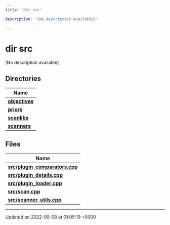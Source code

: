```yaml
---
title: "dir src"

description: "[No description available]"

---
```


# dir src

[No description available]

## Directories

| Name           |
| -------------- |
| **[objectives](/documentation/code/files/dir_8175e00b46706161a3f1b29a9c3d0e1e/)**  |
| **[priors](/documentation/code/files/dir_cd3836cb33a5a37171cbcbf20d1df426/)**  |
| **[scanlibs](/documentation/code/files/dir_41b55c43b6715382bf2587278e09e81e/)**  |
| **[scanners](/documentation/code/files/dir_3d6632c706c298643a7dbf82a7e43d46/)**  |

## Files

| Name           |
| -------------- |
| **[src/plugin_comparators.cpp](/documentation/code/files/plugin__comparators_8cpp/)**  |
| **[src/plugin_details.cpp](/documentation/code/files/plugin__details_8cpp/)**  |
| **[src/plugin_loader.cpp](/documentation/code/files/plugin__loader_8cpp/)**  |
| **[src/scan.cpp](/documentation/code/files/scan_8cpp/)**  |
| **[src/scanner_utils.cpp](/documentation/code/files/scanner__utils_8cpp/)**  |






-------------------------------

Updated on 2022-09-08 at 01:05:19 +0000
